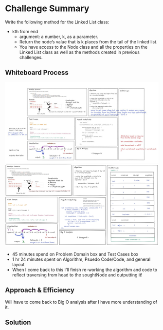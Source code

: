 # Challenge Summary
Write the following method for the Linked List class:
* kth from end
  * argument: a number, k, as a parameter.
  * Return the node’s value that is k places from the tail of the linked list.
  * You have access to the Node class and all the properties on the Linked List class as well as the methods created in previous challenges.

## Whiteboard Process
![Draft One -Incomplete](InProgress_draft1_whiteboard.JPG)
![Draft Two](kthFromEnd_whiteboard.JPG)
* 45 minutes spend on Problem Domain box and Test Cases box
* 1 hr 24 minutes spent on Algorithm, Psuedo Code/Code, and general layout
* When I come back to this I'll finish re-working the algorithm and code to reflect traversing from head to the soughtNode and outputting it!

## Approach & Efficiency
Will have to come back to Big O analysis after I have more understanding of it.

## Solution
<!-- Show how to run your code, and examples of it in action -->